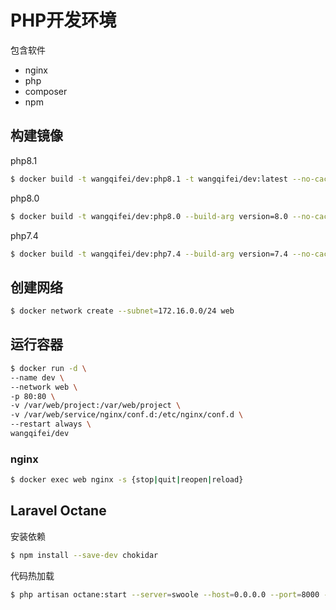 # PHP开发环境

包含软件
- nginx
- php
- composer
- npm

## 构建镜像

php8.1
```sh
$ docker build -t wangqifei/dev:php8.1 -t wangqifei/dev:latest --no-cache ./dev
```

php8.0
```sh
$ docker build -t wangqifei/dev:php8.0 --build-arg version=8.0 --no-cache ./dev
```

php7.4
```sh
$ docker build -t wangqifei/dev:php7.4 --build-arg version=7.4 --no-cache ./dev
```

## 创建网络

```sh
$ docker network create --subnet=172.16.0.0/24 web
```

## 运行容器

```sh
$ docker run -d \
--name dev \
--network web \
-p 80:80 \
-v /var/web/project:/var/web/project \
-v /var/web/service/nginx/conf.d:/etc/nginx/conf.d \
--restart always \
wangqifei/dev
```

### nginx
```sh
$ docker exec web nginx -s {stop|quit|reopen|reload}
```

## Laravel Octane

安装依赖
```sh
$ npm install --save-dev chokidar
```

代码热加载
```sh
$ php artisan octane:start --server=swoole --host=0.0.0.0 --port=8000 --watch
```